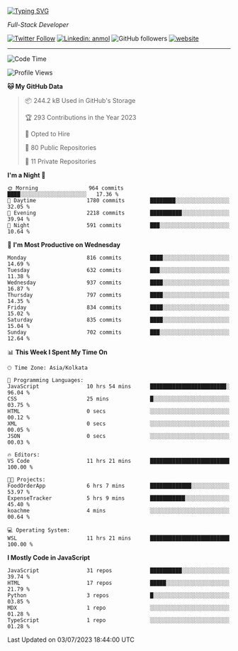 [![Typing SVG](https://readme-typing-svg.herokuapp.com?lines=HI%2C+I'm+Tonal;I'm+a+Full+Stack+Developer)](https://git.io/typing-svg)

<p><em>Full-Stack Developer</em></p>

[![Twitter Follow](https://img.shields.io/twitter/follow/tonalmathew?style=flat)](https://twitter.com/intent/follow?screen_name=tonalmathew)
[![Linkedin: anmol](https://img.shields.io/badge/tonal-mathew?style=flat-square&logo=Linkedin&logoColor=white&link=https://www.linkedin.com/in/tonal-mathew/)](https://www.linkedin.com/in/tonal-mathew/)
![GitHub followers](https://img.shields.io/github/followers/tonalmathew?label=Follow&style=social)
[![website](https://img.shields.io/badge/Website-46a2f1.svg?&style=flat-square&logo=Google-Chrome&logoColor=white&link=http://tonalmathew.github.io/)](http://tonalmathew.github.io/)

---
<!--START_SECTION:waka-->
![Code Time](http://img.shields.io/badge/Code%20Time-1%2C053%20hrs%203%20mins-blue)

![Profile Views](http://img.shields.io/badge/Profile%20Views-0-blue)

**🐱 My GitHub Data** 

> 📦 244.2 kB Used in GitHub's Storage 
 > 
> 🏆 293 Contributions in the Year 2023
 > 
> 💼 Opted to Hire
 > 
> 📜 80 Public Repositories 
 > 
> 🔑 11 Private Repositories 
 > 
**I'm a Night 🦉** 

```text
🌞 Morning                964 commits         ████░░░░░░░░░░░░░░░░░░░░░   17.36 % 
🌆 Daytime                1780 commits        ████████░░░░░░░░░░░░░░░░░   32.05 % 
🌃 Evening                2218 commits        ██████████░░░░░░░░░░░░░░░   39.94 % 
🌙 Night                  591 commits         ███░░░░░░░░░░░░░░░░░░░░░░   10.64 % 
```
📅 **I'm Most Productive on Wednesday** 

```text
Monday                   816 commits         ████░░░░░░░░░░░░░░░░░░░░░   14.69 % 
Tuesday                  632 commits         ███░░░░░░░░░░░░░░░░░░░░░░   11.38 % 
Wednesday                937 commits         ████░░░░░░░░░░░░░░░░░░░░░   16.87 % 
Thursday                 797 commits         ████░░░░░░░░░░░░░░░░░░░░░   14.35 % 
Friday                   834 commits         ████░░░░░░░░░░░░░░░░░░░░░   15.02 % 
Saturday                 835 commits         ████░░░░░░░░░░░░░░░░░░░░░   15.04 % 
Sunday                   702 commits         ███░░░░░░░░░░░░░░░░░░░░░░   12.64 % 
```


📊 **This Week I Spent My Time On** 

```text
🕑︎ Time Zone: Asia/Kolkata

💬 Programming Languages: 
JavaScript               10 hrs 54 mins      ████████████████████████░   96.04 % 
CSS                      25 mins             █░░░░░░░░░░░░░░░░░░░░░░░░   03.75 % 
HTML                     0 secs              ░░░░░░░░░░░░░░░░░░░░░░░░░   00.12 % 
XML                      0 secs              ░░░░░░░░░░░░░░░░░░░░░░░░░   00.05 % 
JSON                     0 secs              ░░░░░░░░░░░░░░░░░░░░░░░░░   00.03 % 

🔥 Editors: 
VS Code                  11 hrs 21 mins      █████████████████████████   100.00 % 

🐱‍💻 Projects: 
FoodOrderApp             6 hrs 7 mins        █████████████░░░░░░░░░░░░   53.97 % 
ExpenseTracker           5 hrs 9 mins        ███████████░░░░░░░░░░░░░░   45.40 % 
koachme                  4 mins              ░░░░░░░░░░░░░░░░░░░░░░░░░   00.64 % 

💻 Operating System: 
WSL                      11 hrs 21 mins      █████████████████████████   100.00 % 
```

**I Mostly Code in JavaScript** 

```text
JavaScript               31 repos            ██████████░░░░░░░░░░░░░░░   39.74 % 
HTML                     17 repos            █████░░░░░░░░░░░░░░░░░░░░   21.79 % 
Python                   3 repos             █░░░░░░░░░░░░░░░░░░░░░░░░   03.85 % 
MDX                      1 repo              ░░░░░░░░░░░░░░░░░░░░░░░░░   01.28 % 
TypeScript               1 repo              ░░░░░░░░░░░░░░░░░░░░░░░░░   01.28 % 
```




 Last Updated on 03/07/2023 18:44:00 UTC
<!--END_SECTION:waka-->
